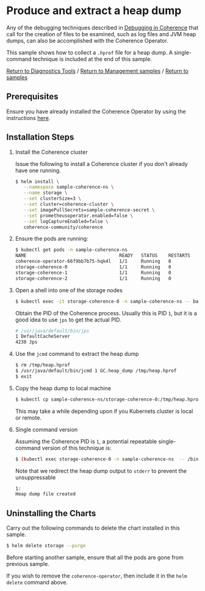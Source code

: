 # Produce and extract a heap dump

Any of the debugging techniques described in [Debugging in
Coherence](https://docs.oracle.com/middleware/12213/coherence/develop-applications/debugging-coherence.htm)
that call for the creation of files to be examined, such as log files
and JVM heap dumps, can also be accomplished with the Coherence
Operator.  

This sample shows how to collect a `.hprof` file for a
heap dump.  A single-command technique is included at the end of this sample.

[Return to Diagnostics Tools](../) / [Return to Management samples](../../) / [Return to samples](../../../README.md#list-of-samples)

## Prerequisites

Ensure you have already installed the Coherence Operator by using the instructions [here](../../../README.md#install-the-coherence-operator).

## Installation Steps

1. Install the Coherence cluster

   Issue the following to install a Coherence cluster if you don't already have one running.

   ```bash
   $ helm install \
      --namespace sample-coherence-ns \
      --name storage \
      --set clusterSize=3 \
      --set cluster=coherence-cluster \
      --set imagePullSecrets=sample-coherence-secret \
      --set prometheusoperator.enabled=false \
      --set logCaptureEnabled=false \
      coherence-community/coherence
   ```
   
1. Ensure the pods are running:

   ```bash
   $ kubectl get pods -n sample-coherence-ns
   NAME                                  READY   STATUS    RESTARTS   AGE
   coherence-operator-66f9bb7b75-hqk4l   1/1     Running   0          13m
   storage-coherence-0                   1/1     Running   0          3m
   storage-coherence-1                   1/1     Running   0          2m
   storage-coherence-2                   1/1     Running   0          44s
   ```
   
1. Open a shell into one of the storage nodes

   ```bash
   $ kubectl exec -it storage-coherence-0 -n sample-coherence-ns -- bash
   ```

   Obtain the PID of the Coherence process.  Usually this is PID `1`, but
   it is a good idea to use `jps` to get the actual PID.

   ```bash
   # /usr/java/default/bin/jps
   1 DefaultCacheServer
   4230 Jps
   ```

1. Use the `jcmd` command to extract the heap dump

   ```bash
   $ rm /tmp/heap.hprof
   $ /usr/java/default/bin/jcmd 1 GC.heap_dump /tmp/heap.hprof
   $ exit
   ```
   
1. Copy the heap dump to local machine

   ```bash
   $ kubectl cp sample-coherence-ns/storage-coherence-0:/tmp/heap.hprof heap.hprof 
   ```  
   
   This may take a while depending upon if you Kubernets cluster is local or remote.
   
1. Single command version

   Assuming the Coherence PID is `1`, a potential repeatable single-command version of this technique is:

   ```bash
   $ (kubectl exec storage-coherence-0 -n sample-coherence-ns  -- /bin/bash -c "rm -f /tmp/heap.hprof; /usr/java/default/bin/jcmd 1 GC.heap_dump /tmp/heap.hprof; cat /tmp/heap.hprof > /dev/stderr" ) 2> heap.hprof
   ```
    Note that we redirect the heap dump output to `stderr` to prevent the unsuppressable

   ```bash
   1:
   Heap dump file created
   ```
  
## Uninstalling the Charts

Carry out the following commands to delete the chart installed in this sample.

```bash
$ helm delete storage --purge  
```

Before starting another sample, ensure that all the pods are gone from previous sample.

If you wish to remove the `coherence-operator`, then include it in the `helm delete` command above.
